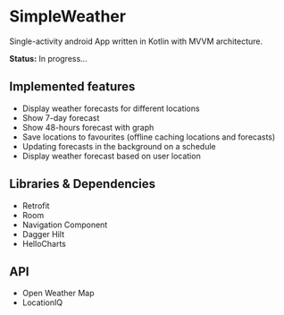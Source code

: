 # SimpleWeather


Single-activity android App written in Kotlin with MVVM architecture. 

**Status:** In progress...

## Implemented features
-   Display weather forecasts for different locations
-   Show 7-day forecast
-   Show 48-hours forecast with graph
-   Save locations to favourites (offline caching locations and forecasts)
-   Updating forecasts in the background on a schedule 
-   Display weather forecast based on user location

## Libraries & Dependencies
-   Retrofit
-   Room
-   Navigation Component
-   Dagger Hilt
-   HelloCharts

## API
- Open Weather Map
- LocationIQ
